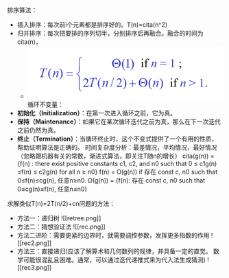排序算法：
- 插入排序：每次前i个元素都是排序好的。T(n)=cita(n^2)
- 归并排序：每次把要排的序列切半，分别排序后再融合。融合的时间为cita(n)，
	- ![](./merge.png)
循环不变量：
- **初始化（Initialization）**：在第一次进入循环之前，它为真。
- **保持（Maintenance）**：如果它在某次循环迭代之前为真，那么在下一次迭代之前仍然为真。
- **终止（Termination）**：当循环终止时，这个不变式提供了一个有用的性质，帮助证明算法是正确的。
时间复杂度分析：最差情况，平均情况，最好情况（忽略跟机器有关的常数，渐进式算法，即关注T随n的增长）
cita(g(n)) = {f(n) : there exist positive constants  c1, c2, and n0 such that 0 ≤ c1g(n) ≤f(n) ≤ c2g(n) for all n ≥ n0}
f(n) = O(g(n)) if 存在 const c, n0 such that 0≤f(n)≤cg(n), 任意n≥n0.
Ω(g(n)) = {f(n): 存在 const c, n0 such that 0≤cg(n)≤f(n), 任意n≤n0}



求解类似T(n)=2T(n/2)+cn问题的方法：
- 方法一：递归树
![[retree.png]]
- 方法二：猜想验证法
![[rec.png]]
- 方法二进阶：需要更紧的边界时，就需要调控参数，发挥更多指数的作用
![[rec2.png]]
- 方法三：直接递归(应该了解算术和几何数列的规律，并具备一定的直觉。 数学可能很混乱且困难。通常，可以通过迭代递推式来为代入法生成猜测)
![[rec3.png]]